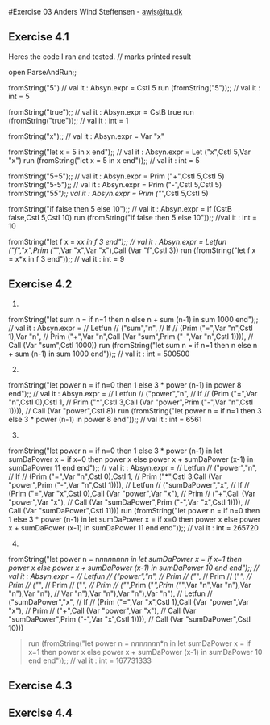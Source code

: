 #Exercise 03
Anders Wind Steffensen - awis@itu.dk

## Exercise 4.1
Heres the code I ran and tested.
// marks printed result

open ParseAndRun;;

fromString("5")
// val it : Absyn.expr = CstI 5
run (fromString("5"));;
// val it : int = 5

fromString("true");;
// val it : Absyn.expr = CstB true
run (fromString("true"));;
// val it : int = 1

fromString("x");;
// val it : Absyn.expr = Var "x"

fromString("let x = 5 in x end");;
// val it : Absyn.expr = Let ("x",CstI 5,Var "x")
run (fromString("let x = 5 in x end"));;
// val it : int = 5

fromString("5+5");;
// val it : Absyn.expr = Prim ("+",CstI 5,CstI 5)
fromString("5-5");;
// val it : Absyn.expr = Prim ("-",CstI 5,CstI 5)
fromString("5*5");;
val it : Absyn.expr = Prim ("*",CstI 5,CstI 5)

fromString("if false then 5 else 10");;
// val it : Absyn.expr = If (CstB false,CstI 5,CstI 10)
run (fromString("if false then 5 else 10"));;
//val it : int = 10


fromString("let f x = x*x in f 3 end");;
// val it : Absyn.expr = Letfun ("f","x",Prim ("*",Var "x",Var "x"),Call (Var "f",CstI 3))
run (fromString("let f x = x*x in f 3 end"));;
// val it : int = 9


## Exercise 4.2
1)
fromString("let sum n = if n=1 then n else n + sum (n-1) in sum 1000 end");;
// val it : Absyn.expr =
//   Letfun
//     ("sum","n",
//      If
//        (Prim ("=",Var "n",CstI 1),Var "n",
//         Prim ("+",Var "n",Call (Var "sum",Prim ("-",Var "n",CstI 1)))),
//      Call (Var "sum",CstI 1000))
run (fromString("let sum n = if n=1 then n else n + sum (n-1) in sum 1000 end"));;
// val it : int = 500500

2)
fromString("let power n = if n=0 then 1 else 3 * power (n-1) in power 8 end");;
// val it : Absyn.expr =
//   Letfun
//     ("power","n",
//      If
//        (Prim ("=",Var "n",CstI 0),CstI 1,
//         Prim ("*",CstI 3,Call (Var "power",Prim ("-",Var "n",CstI 1)))),
//      Call (Var "power",CstI 8))
run (fromString("let power n = if n=1 then 3 else 3 * power (n-1) in power 8 end"));;
// val it : int = 6561

3)
fromString("let power n = if n=0 then 1 else 3 * power (n-1) in let sumDaPower x = if x=0 then power x else power x + sumDaPower (x-1) in sumDaPower 11 end end");;
// val it : Absyn.expr =
//   Letfun
//     ("power","n",
//      If
//        (Prim ("=",Var "n",CstI 0),CstI 1,
//         Prim ("*",CstI 3,Call (Var "power",Prim ("-",Var "n",CstI 1)))),
//      Letfun
//        ("sumDaPower","x",
//         If
//           (Prim ("=",Var "x",CstI 0),Call (Var "power",Var "x"),
//            Prim
//              ("+",Call (Var "power",Var "x"),
//               Call (Var "sumDaPower",Prim ("-",Var "x",CstI 1)))),
//         Call (Var "sumDaPower",CstI 11)))
run (fromString("let power n = if n=0 then 1 else 3 * power (n-1) in let sumDaPower x = if x=0 then power x else power x + sumDaPower (x-1) in sumDaPower 11 end end"));;
// val it : int = 265720


4)
fromString("let power n = n*n*n*n*n*n*n*n in let sumDaPower x = if x=1 then power x else power x + sumDaPower (x-1) in sumDaPower 10 end end");;
// val it : Absyn.expr =
//   Letfun
//     ("power","n",
//      Prim
//        ("*",
//         Prim
//           ("*",
//            Prim
//              ("*",
//               Prim
//                 ("*",
//                  Prim
//                    ("*",Prim ("*",Prim ("*",Var "n",Var "n"),Var "n"),Var "n"),
//                  Var "n"),Var "n"),Var "n"),Var "n"),
//      Letfun
//        ("sumDaPower","x",
//         If
//           (Prim ("=",Var "x",CstI 1),Call (Var "power",Var "x"),
//            Prim
//              ("+",Call (Var "power",Var "x"),
//               Call (Var "sumDaPower",Prim ("-",Var "x",CstI 1)))),
//         Call (Var "sumDaPower",CstI 10)))
> run (fromString("let power n = n*n*n*n*n*n*n*n in let sumDaPower x = if x=1 then power x else power x + sumDaPower (x-1) in sumDaPower 10 end end"));;
// val it : int = 167731333

## Exercise 4.3

## Exercise 4.4